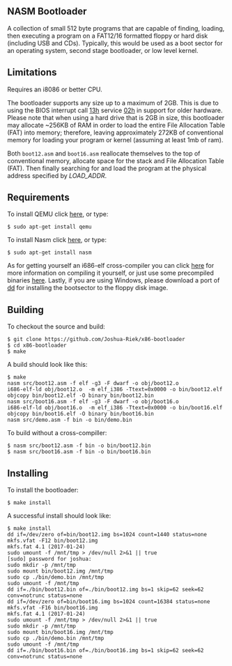 ## NASM Bootloader
A collection of small 512 byte programs that are capable of finding, 
loading, then executing a program on a FAT12/16 formatted floppy or hard disk 
(including USB and CDs). Typically, this would be used as a boot sector
for an operating system, second stage bootloader, or low level kernel.

## Limitations
Requires an i8086 or better CPU.

The bootloader supports any size up to a maximum of 2GB. This is due to 
using the BIOS interrupt call [13h] service [02h] in support for older 
hardware. Please note that when using a hard drive that is 2GB in size, 
this bootloader may allocate ~256KB of RAM in order to load the entire 
File Allocation Table (FAT) into memory; therefore, leaving approximately 
272KB of conventional memory for loading your program or kernel (assuming 
at least 1mb of ram).

Both `boot12.asm` and `boot16.asm` reallocate themselves to the top
of conventional memory, allocate space for the stack and File Allocation 
Table (FAT). Then finally searching for and load the program at the 
physical address specified by *LOAD_ADDR*.

## Requirements

To install QEMU click [here](https://www.qemu.org/download/), or type:
```
$ sudo apt-get install qemu
```

To install Nasm click [here](https://www.nasm.us/pub/nasm/releasebuilds/2.14.02/), or type:
```
$ sudo apt-get install nasm
```

As for getting yourself an i686-elf cross-compiler you can click 
[here](https://wiki.osdev.org/GCC_Cross-Compiler) for more information 
on compiling it yourself, or just use some precompiled binaries 
[here](https://github.com/lordmilko/i686-elf-tools/releases). Lastly, 
if you are using Windows, please download a port of [dd](http://www.chrysocome.net/dd) 
for installing the bootsector to the floppy disk image.

## Building

To checkout the source and build:
```
$ git clone https://github.com/Joshua-Riek/x86-bootloader
$ cd x86-bootloader
$ make
```

A build should look like this:
```
$ make
nasm src/boot12.asm -f elf -g3 -F dwarf -o obj/boot12.o
i686-elf-ld obj/boot12.o  -m elf_i386 -Ttext=0x0000 -o bin/boot12.elf
objcopy bin/boot12.elf -O binary bin/boot12.bin
nasm src/boot16.asm -f elf -g3 -F dwarf -o obj/boot16.o
i686-elf-ld obj/boot16.o  -m elf_i386 -Ttext=0x0000 -o bin/boot16.elf
objcopy bin/boot16.elf -O binary bin/boot16.bin
nasm src/demo.asm -f bin -o bin/demo.bin
```

To build without a cross-compiller:
```
$ nasm src/boot12.asm -f bin -o bin/boot12.bin
$ nasm src/boot16.asm -f bin -o bin/boot16.bin
```

## Installing

To install the bootloader:
```
$ make install
```

A successful install should look like:
```
$ make install
dd if=/dev/zero of=bin/boot12.img bs=1024 count=1440 status=none
mkfs.vfat -F12 bin/boot12.img
mkfs.fat 4.1 (2017-01-24)
sudo umount -f /mnt/tmp > /dev/null 2>&1 || true 
[sudo] password for joshua: 
sudo mkdir -p /mnt/tmp
sudo mount bin/boot12.img /mnt/tmp
sudo cp ./bin/demo.bin /mnt/tmp
sudo umount -f /mnt/tmp
dd if=./bin/boot12.bin of=./bin/boot12.img bs=1 skip=62 seek=62 conv=notrunc status=none
dd if=/dev/zero of=bin/boot16.img bs=1024 count=16384 status=none
mkfs.vfat -F16 bin/boot16.img
mkfs.fat 4.1 (2017-01-24)
sudo umount -f /mnt/tmp > /dev/null 2>&1 || true 
sudo mkdir -p /mnt/tmp
sudo mount bin/boot16.img /mnt/tmp
sudo cp ./bin/demo.bin /mnt/tmp
sudo umount -f /mnt/tmp
dd if=./bin/boot16.bin of=./bin/boot16.img bs=1 skip=62 seek=62 conv=notrunc status=none
```

[boot12.asm]:    src/boot12.asm
[boot16.asm]:    src/boot16.asm
[boot12_v2.asm]: src/boot12_v2.asm
[boot16_v2.asm]: src/boot16_v2.asm
[13h]:           http://webpages.charter.net/danrollins/techhelp/0185.HTM
[02h]:           http://webpages.charter.net/danrollins/techhelp/0188.HTM
[42h]:           https://wiki.osdev.org/ATA_in_x86_RealMode_(BIOS)

